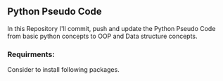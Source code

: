 ## Python Pseudo Code 
 In this Repository I'll commit, push and update the Python Pseudo Code from basic python concepts to OOP and Data structure concepts.
 
 ### Requirments:
 Consider to install following packages.
